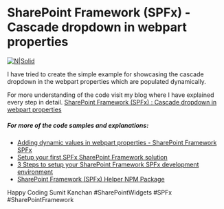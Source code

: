 # SharePoint Framework (SPFx) - Cascade dropdown in webpart properties

[![N|Solid](https://2.bp.blogspot.com/-qDauuA7R0qU/Wgcpx21r-PI/AAAAAAAAais/NDVtuPkJtx8_GWpQg_v1j8I6_DhpHubVwCPcBGAYYCw/s1600/SP.png)](https://www.sharepointwidgets.com/)

I have tried to create the simple example for showcasing the cascade dropdown in the webpart properties which are populated dynamically.

For more understanding of the code visit my blog where I have explained every step in detail.
[SharePoint Framework (SPFx) : Cascade dropdown in webpart properties](http://www.sharepointwidgets.com/2018/05/sharepoint-framework-spfx-cascade.html)

##### For more of the code samples and explanations:

  - [Adding dynamic values in webpart properties - SharePoint Framework SPFx](https://www.sharepointwidgets.com/2018/04/sharepoint-framework-adding-dynamic.html)
  - [Setup your first SPFx SharePoint Framework solution](https://www.sharepointwidgets.com/2018/04/setup-your-new-spfx-project.html)
  - [3 Steps to setup your SharePoint Framework SPFx development environment](http://www.sharepointwidgets.com/2018/01/3-steps-to-setup-sharepoint-framework.html)
  - [SharePoint Framework (SPFx) Helper NPM Package](http://www.sharepointwidgets.com/2017/10/sharepoint-framework-helper.html) 
  
Happy Coding
Sumit Kanchan
#SharePointWidgets #SPFx #SharePointFramework